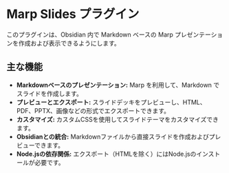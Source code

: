 # Marp Slides プラグイン

このプラグインは、Obsidian 内で Markdown ベースの Marp プレゼンテーションを作成および表示できるようにします。

## 主な機能

*   **Markdownベースのプレゼンテーション:** Marp を利用して、Markdown でスライドを作成します。
*   **プレビューとエクスポート:** スライドデッキをプレビューし、HTML、PDF、PPTX、画像などの形式でエクスポートできます。
*   **カスタマイズ:** カスタムCSSを使用してスライドテーマをカスタマイズできます。
*   **Obsidianとの統合:** Markdownファイルから直接スライドを作成およびプレビューできます。
*   **Node.jsの依存関係:** エクスポート（HTMLを除く）にはNode.jsのインストールが必要です。
